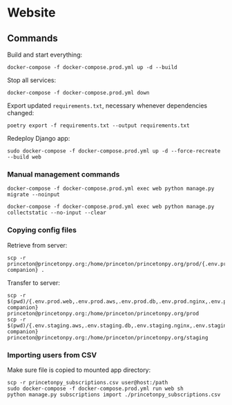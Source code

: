 # Website

## Commands

Build and start everything:
```commandline
docker-compose -f docker-compose.prod.yml up -d --build
```

Stop all services:
```commandline
docker-compose -f docker-compose.prod.yml down
```

Export updated `requirements.txt`, necessary whenever dependencies changed:
```commandline
poetry export -f requirements.txt --output requirements.txt
```

Redeploy Django app:
```commandline
sudo docker-compose -f docker-compose.prod.yml up -d --force-recreate --build web
```

### Manual management commands
```commandline
docker-compose -f docker-compose.prod.yml exec web python manage.py migrate --noinput
```

```commandline
docker-compose -f docker-compose.prod.yml exec web python manage.py collectstatic --no-input --clear
```

### Copying config files
Retrieve from server:
```commandline
scp -r princeton@princetonpy.org:/home/princeton/princetonpy.org/prod/{.env.prod.web,.env.prod.aws,.env.prod.db,.env.prod.nginx,.env.prod.proxy-companion} .
```

Transfer to server:
```commandline
scp -r $(pwd)/{.env.prod.web,.env.prod.aws,.env.prod.db,.env.prod.nginx,.env.prod.proxy-companion} princeton@princetonpy.org:/home/princeton/princetonpy.org/prod
scp -r $(pwd)/{.env.staging.aws,.env.staging.db,.env.staging.nginx,.env.staging.web,.env.staging.proxy-companion} princeton@princetonpy.org:/home/princeton/princetonpy.org/staging
```

### Importing users from CSV
Make sure file is copied to mounted app directory:
```commandline
scp -r princetonpy_subscriptions.csv user@host:/path
sudo docker-compose -f docker-compose.prod.yml run web sh
python manage.py subscriptions import ./princetonpy_subscriptions.csv
```